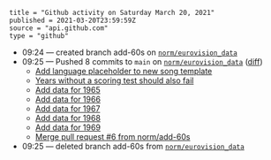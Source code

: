 ```
title = "Github activity on Saturday March 20, 2021"
published = 2021-03-20T23:59:59Z
source = "api.github.com"
type = "github"
```

* 09:24 — created branch add-60s on [`norm/eurovision_data`](https://github.com/norm/eurovision_data)
* 09:25 — Pushed 8 commits to `main` on [`norm/eurovision_data`](https://github.com/norm/eurovision_data) ([diff](https://github.com/norm/eurovision_data/compare/32dfc2cff3fce30f25477a732df05536ba7be7dd..b73b3c1237b396e6bbca44608a97f808c5249a0f))
  * [Add language placeholder to new song template](https://github.com/norm/eurovision_data/commit/0a72e596daf95409a587c10561638933845cf369)
  * [Years without a scoring test should also fail](https://github.com/norm/eurovision_data/commit/7004de8f493daaf2eefb27cdafb79a1ea1d1bd63)
  * [Add data for 1965](https://github.com/norm/eurovision_data/commit/17df19bd694889ea3dfb55fad6d9a945eb490354)
  * [Add data for 1966](https://github.com/norm/eurovision_data/commit/b5839d36fb1adc32d3f27ad2f6030dbd8ab4cd74)
  * [Add data for 1967](https://github.com/norm/eurovision_data/commit/abffd1335c2e3813a7fb0f285767e2585ab7ba88)
  * [Add data for 1968](https://github.com/norm/eurovision_data/commit/41bf9508b84e04d237e3eacb860192e577c618d6)
  * [Add data for 1969](https://github.com/norm/eurovision_data/commit/7a455ef2cbe62ae4e596009a2c3ae360f810206e)
  * [Merge pull request #6 from norm/add-60s](https://github.com/norm/eurovision_data/commit/b73b3c1237b396e6bbca44608a97f808c5249a0f)
* 09:25 — deleted branch add-60s from [`norm/eurovision_data`](https://github.com/norm/eurovision_data)
